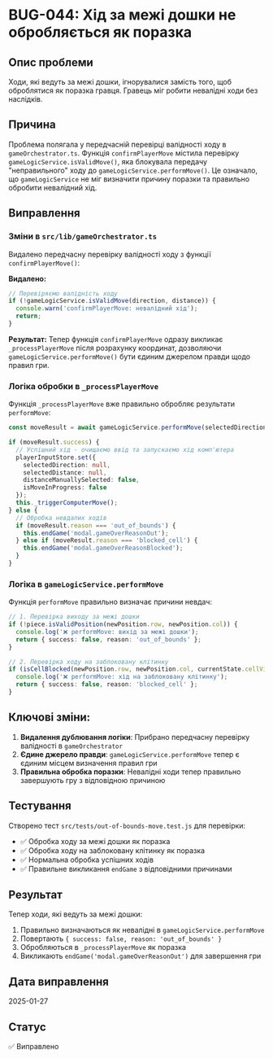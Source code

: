 # BUG-044: Хід за межі дошки не обробляється як поразка

## Опис проблеми

Ходи, які ведуть за межі дошки, ігнорувалися замість того, щоб оброблятися як поразка гравця. Гравець міг робити невалідні ходи без наслідків.

## Причина

Проблема полягала у передчасній перевірці валідності ходу в `gameOrchestrator.ts`. Функція `confirmPlayerMove` містила перевірку `gameLogicService.isValidMove()`, яка блокувала передачу "неправильного" ходу до `gameLogicService.performMove()`. Це означало, що `gameLogicService` не міг визначити причину поразки та правильно обробити невалідний хід.

## Виправлення

### Зміни в `src/lib/gameOrchestrator.ts`

Видалено передчасну перевірку валідності ходу з функції `confirmPlayerMove()`:

**Видалено:**
```typescript
// Перевіряємо валідність ходу
if (!gameLogicService.isValidMove(direction, distance)) {
  console.warn('confirmPlayerMove: невалідний хід');
  return;
}
```

**Результат:**
Тепер функція `confirmPlayerMove` одразу викликає `_processPlayerMove` після розрахунку координат, дозволяючи `gameLogicService.performMove()` бути єдиним джерелом правди щодо правил гри.

### Логіка обробки в `_processPlayerMove`

Функція `_processPlayerMove` вже правильно обробляє результати `performMove`:

```typescript
const moveResult = await gameLogicService.performMove(selectedDirection, selectedDistance, 0);

if (moveResult.success) {
  // Успішний хід - очищаємо ввід та запускаємо хід комп'ютера
  playerInputStore.set({
    selectedDirection: null,
    selectedDistance: null,
    distanceManuallySelected: false,
    isMoveInProgress: false
  });
  this._triggerComputerMove();
} else {
  // Обробка невдалих ходів
  if (moveResult.reason === 'out_of_bounds') {
    this.endGame('modal.gameOverReasonOut');
  } else if (moveResult.reason === 'blocked_cell') {
    this.endGame('modal.gameOverReasonBlocked');
  }
}
```

### Логіка в `gameLogicService.performMove`

Функція `performMove` правильно визначає причини невдач:

```typescript
// 1. Перевірка виходу за межі дошки
if (!piece.isValidPosition(newPosition.row, newPosition.col)) {
  console.log('❌ performMove: вихід за межі дошки');
  return { success: false, reason: 'out_of_bounds' };
}

// 2. Перевірка ходу на заблоковану клітинку
if (isCellBlocked(newPosition.row, newPosition.col, currentState.cellVisitCounts, settings)) {
  console.log('❌ performMove: хід на заблоковану клітинку');
  return { success: false, reason: 'blocked_cell' };
}
```

## Ключові зміни:

1. **Видалення дублювання логіки**: Прибрано передчасну перевірку валідності в `gameOrchestrator`
2. **Єдине джерело правди**: `gameLogicService.performMove` тепер є єдиним місцем визначення правил гри
3. **Правильна обробка поразки**: Невалідні ходи тепер правильно завершують гру з відповідною причиною

## Тестування

Створено тест `src/tests/out-of-bounds-move.test.js` для перевірки:

- ✅ Обробка ходу за межі дошки як поразка
- ✅ Обробка ходу на заблоковану клітинку як поразка  
- ✅ Нормальна обробка успішних ходів
- ✅ Правильне викликання `endGame` з відповідними причинами

## Результат

Тепер ходи, які ведуть за межі дошки:
1. Правильно визначаються як невалідні в `gameLogicService.performMove`
2. Повертають `{ success: false, reason: 'out_of_bounds' }`
3. Обробляються в `_processPlayerMove` як поразка
4. Викликають `endGame('modal.gameOverReasonOut')` для завершення гри

## Дата виправлення

2025-01-27

## Статус

✅ Виправлено 